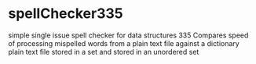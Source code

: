 # spellChecker335
simple single issue spell checker for data structures 335
Compares speed of processing mispelled words from a plain text file against a dictionary plain text file stored in a set and stored in an unordered set
